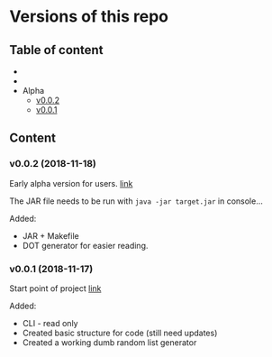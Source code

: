 # Versions of this repo

## Table of content

* 
* 
* Alpha
  * [v0.0.2](#user-content-v002-2018-11-18)
  * [v0.0.1](#user-content-v001-2018-11-17)

## Content

### v0.0.2 (2018-11-18)
Early alpha version for users. [link](https://github.com/Yueur/target-circle/releases/tag/v0.0.2)

The JAR file needs to be run with `java -jar target.jar` in console...

Added:
* JAR + Makefile
* DOT generator for easier reading.


### v0.0.1 (2018-11-17)
Start point of project [link](https://github.com/Yueur/target-circle/releases/tag/v0.0.1)

Added:
* CLI - read only
* Created basic structure for code (still need updates)
* Created a working dumb random list generator


